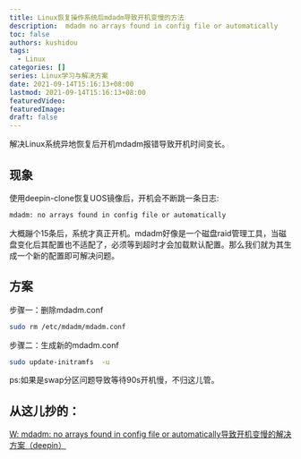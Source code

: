 ```yaml
---
title: Linux恢复操作系统后mdadm导致开机变慢的方法
description:  mdadm no arrays found in config file or automatically
toc: false
authors: kushidou
tags: 
  - Linux
categories: []
series: Linux学习与解决方案
date: 2021-09-14T15:16:13+08:00
lastmod: 2021-09-14T15:16:13+08:00
featuredVideo:
featuredImage:
draft: false
---
```


解决Linux系统异地恢复后开机mdadm报错导致开机时间变长。

<!--more-->

## 现象

使用deepin-clone恢复UOS镜像后，开机会不断跳一条日志:

```bash
mdadm: no arrays found in config file or automatically
```

大概蹦个15条后，系统才真正开机。mdadm好像是一个磁盘raid管理工具，当磁盘变化后其配置也不适配了，必须等到超时才会加载默认配置。那么我们就为其生成一个新的配置即可解决问题。

## 方案

步骤一：删除mdadm.conf

```bash
sudo rm /etc/mdadm/mdadm.conf
```

步骤二：生成新的mdadm.conf

```bash
sudo update-initramfs  -u
```

ps:如果是swap分区问题导致等待90s开机慢，不归这儿管。

## 从这儿抄的：

[W: mdadm: no arrays found in config file or automatically导致开机变慢的解决方案（deepin）](https://blog.csdn.net/KuXiaoQuShiHuai/article/details/99686620)

